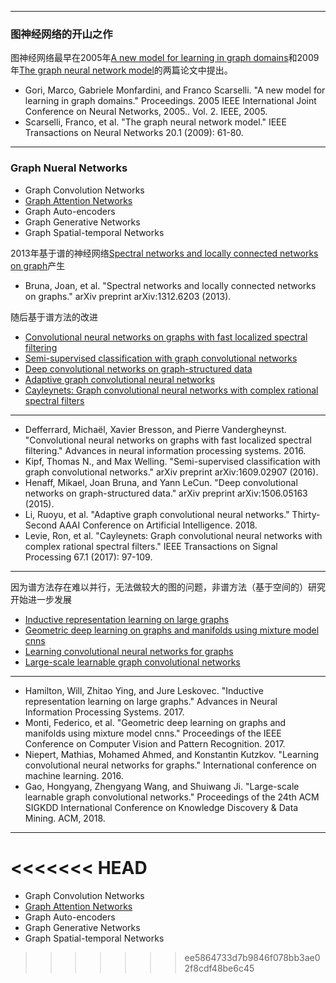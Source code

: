 



---
### 图神经网络的开山之作
图神经网络最早在2005年[A new model for learning in graph domains](https://ieeexplore.ieee.org/stamp/stamp.jsp?tp=&arnumber=1555942)和2009年[The graph neural network model](https://repository.hkbu.edu.hk/cgi/viewcontent.cgi?article=1000&context=vprd_ja)的两篇论文中提出。

 - Gori, Marco, Gabriele Monfardini, and Franco Scarselli. "A new model for learning in graph domains." Proceedings. 2005 IEEE International Joint Conference on Neural Networks, 2005.. Vol. 2. IEEE, 2005.
 - Scarselli, Franco, et al. "The graph neural network model." IEEE Transactions on Neural Networks 20.1 (2009): 61-80.
---

### Graph Nueral Networks
  - Graph Convolution Networks
  - [Graph Attention Networks](https://arxiv.org/pdf/1710.10903.pdf)
  - Graph Auto-encoders
  - Graph Generative Networks
  - Graph Spatial-temporal Networks


2013年基于谱的神经网络[Spectral networks and locally connected networks on graph](https://arxiv.org/pdf/1312.6203.pdf)产生

- Bruna, Joan, et al. "Spectral networks and locally connected networks on graphs." arXiv preprint arXiv:1312.6203 (2013).

随后基于谱方法的改进

 - [Convolutional neural networks on graphs with fast localized spectral filtering](http://papers.nips.cc/paper/6081-convolutional-neural-networks-on-graphs-with-fast-localized-spectral-filtering.pdf)
 - [Semi-supervised classification with graph convolutional networks](https://arxiv.org/pdf/1609.02907.pdf)
 - [Deep convolutional networks on graph-structured data](https://arxiv.org/pdf/1506.05163)
 - [Adaptive graph convolutional neural networks](https://www.aaai.org/ocs/index.php/AAAI/AAAI18/paper/viewPDFInterstitial/16642/16554)
 - [Cayleynets: Graph convolutional neural networks with complex rational spectral filters](https://arxiv.org/pdf/1705.07664.pdf)
---

 - Defferrard, Michaël, Xavier Bresson, and Pierre Vandergheynst. "Convolutional neural networks on graphs with fast localized spectral filtering." Advances in neural information processing systems. 2016.
 - Kipf, Thomas N., and Max Welling. "Semi-supervised classification with graph convolutional networks." arXiv preprint arXiv:1609.02907 (2016).
 - Henaff, Mikael, Joan Bruna, and Yann LeCun. "Deep convolutional networks on graph-structured data." arXiv preprint arXiv:1506.05163 (2015).
 - Li, Ruoyu, et al. "Adaptive graph convolutional neural networks." Thirty-Second AAAI Conference on Artificial Intelligence. 2018.
 - Levie, Ron, et al. "Cayleynets: Graph convolutional neural networks with complex rational spectral filters." IEEE Transactions on Signal Processing 67.1 (2017): 97-109.

 ---

因为谱方法存在难以并行，无法做较大的图的问题，非谱方法（基于空间的）研究开始进一步发展

 - [Inductive representation learning on large graphs](https://papers.nips.cc/paper/6703-inductive-representation-learning-on-large-graphs.pdf)
 - [Geometric deep learning on graphs and manifolds using mixture model cnns](http://openaccess.thecvf.com/content_cvpr_2017/papers/Monti_Geometric_Deep_Learning_CVPR_2017_paper.pdf)
 - [Learning convolutional neural networks for graphs](http://211.81.63.130/cloud/211.81.63.2/cache/3/03/proceedings.mlr.press/cb5795e96aa42362f86e2ba3a13c32af/niepert16.pdf)
 - [Large-scale learnable graph convolutional networks](https://arxiv.org/pdf/1808.03965.pdf)

---

 - Hamilton, Will, Zhitao Ying, and Jure Leskovec. "Inductive representation learning on large graphs." Advances in Neural Information Processing Systems. 2017.
 - Monti, Federico, et al. "Geometric deep learning on graphs and manifolds using mixture model cnns." Proceedings of the IEEE Conference on Computer Vision and Pattern Recognition. 2017.
 - Niepert, Mathias, Mohamed Ahmed, and Konstantin Kutzkov. "Learning convolutional neural networks for graphs." International conference on machine learning. 2016.
 - Gao, Hongyang, Zhengyang Wang, and Shuiwang Ji. "Large-scale learnable graph convolutional networks." Proceedings of the 24th ACM SIGKDD International Conference on Knowledge Discovery & Data Mining. ACM, 2018.
 ---
<<<<<<< HEAD
=======

  - Graph Convolution Networks
  - [Graph Attention Networks](https://arxiv.org/pdf/1710.10903.pdf)
  - Graph Auto-encoders
  - Graph Generative Networks
  - Graph Spatial-temporal Networks
>>>>>>> ee5864733d7b9846f078bb3ae02f8cdf48be6c45
